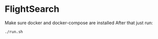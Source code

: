 # FlightSearch

Make sure docker and docker-compose are installed
After that just run:
```
./run.sh
```
